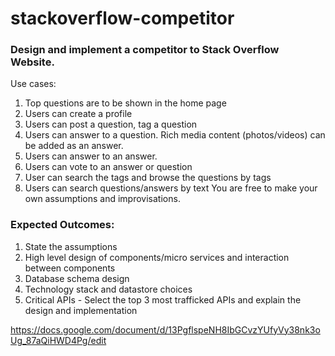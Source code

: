 # stackoverflow-competitor

### Design and implement a competitor to Stack Overflow Website.
Use cases:
1. Top questions are to be shown in the home page
2. Users can create a profile
3. Users can post a question, tag a question
4. Users can answer to a question. Rich media content (photos/videos)
   can be added as an answer.
5. Users can answer to an answer.
6. Users can vote to an answer or question
7. User can search the tags and browse the questions by tags
8. Users can search questions/answers by text
   You are free to make your own assumptions and improvisations.

### Expected Outcomes:
1. State the assumptions
2. High level design of components/micro services and interaction
   between components
3. Database schema design
4. Technology stack and datastore choices
5. Critical APIs - Select the top 3 most trafficked APIs and explain the
   design and implementation

https://docs.google.com/document/d/13PgflspeNH8IbGCvzYUfyVy38nk3oUg_87aQiHWD4Pg/edit